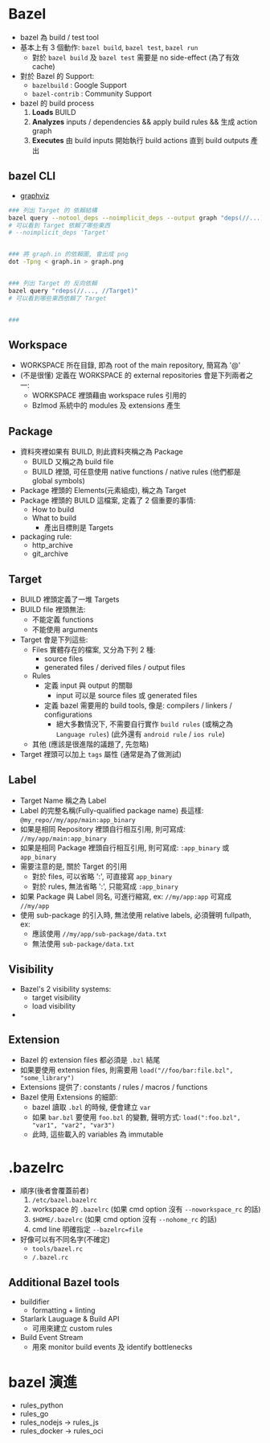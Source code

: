# Bazel

- bazel 為 build / test tool
- 基本上有 3 個動作: `bazel build`, `bazel test`, `bazel run`
    - 對於 `bazel build` 及 `bazel test` 需要是 no side-effect (為了有效 cache)
- 對於 Bazel 的 Support:
    - `bazelbuild`    : Google Support
    - `bazel-contrib` : Community Support
- bazel 的 build process
    1. **Loads** BUILD
    2. **Analyzes** inputs / dependencies && apply build rules && 生成 action graph
    3. **Executes** 由 build inputs 開始執行 build actions 直到 build outputs 產出


## bazel CLI

- [graphviz](http://www.webgraphviz.com/)

```bash
### 列出 Target 的 依賴結構
bazel query --notool_deps --noimplicit_deps --output graph "deps(//...) > graph.in"
# 可以看到 Target 依賴了哪些東西
# --noimplicit_deps 'Target'


### 將 graph.in 的依賴圖, 會出成 png
dot -Tpng < graph.in > graph.png


### 列出 Target 的 反向依賴
bazel query "rdeps(//..., //Target)"
# 可以看到哪些東西依賴了 Target


### 
```


## Workspace

- WORKSPACE 所在目錄, 即為 root of the main repository, 簡寫為 '@'
- (不是很懂) 定義在 WORKSPACE 的 external repositories 會是下列兩者之一:
    - WORKSPACE 裡頭藉由 workspace rules 引用的
    - Bzlmod 系統中的 modules 及 extensions 產生


## Package

- 資料夾裡如果有 BUILD, 則此資料夾稱之為 Package
    - BUILD 又稱之為 build file
    - BUILD 裡頭, 可任意使用 native functions / native rules (他們都是 global symbols)
- Package 裡頭的 Elements(元素組成), 稱之為 Target
- Package 裡頭的 BUILD 這檔案, 定義了 2 個重要的事情:
    - How to build
    - What to build
        - 產出目標則是 Targets
- packaging rule:
    - http_archive
    - git_archive


## Target

- BUILD 裡頭定義了一堆 Targets
- BUILD file 裡頭無法:
    - 不能定義 functions
    - 不能使用 arguments
- Target 會是下列這些:
    - Files 實體存在的檔案, 又分為下列 2 種:
        - source files
        - generated files / derived files / output files
    - Rules
        - 定義 input 與 output 的關聯
            - input 可以是 source files 或 generated files
        - 定義 bazel 需要用的 build tools, 像是: compilers / linkers / configurations
            - 絕大多數情況下, 不需要自行實作 `build rules` (或稱之為 `Language rules`) (此外還有 `android rule` / `ios rule`)
    - 其他 (應該是很進階的議題了, 先忽略)
- Target 裡頭可以加上 `tags` 屬性 (通常是為了做測試)



## Label

- Target Name 稱之為 Label
- Label 的完整名稱(Fully-qualified package name) 長這樣: `@my_repo//my/app/main:app_binary`
- 如果是相同 Repository 裡頭自行相互引用, 則可寫成: `//my/app/main:app_binary`
- 如果是相同 Package 裡頭自行相互引用, 則可寫成: `:app_binary` 或 `app_binary`
- 需要注意的是, 關於 Target 的引用
    - 對於 files, 可以省略 ':', 可直接寫 `app_binary`
    - 對於 rules, 無法省略 ':', 只能寫成 `:app_binary`
- 如果 Package 與 Label 同名, 可進行縮寫, ex: `//my/app:app` 可寫成 `//my/app`
- 使用 sub-package 的引入時, 無法使用 relative labels, 必須聲明 fullpath, ex:
    - 應該使用 `//my/app/sub-package/data.txt`
    - 無法使用 `sub-package/data.txt`


## Visibility

- Bazel's 2 visibility systems:
    - target visibility
    - load visibility
- 


## Extension

- Bazel 的 extension files 都必須是 `.bzl` 結尾
- 如果要使用 extension files, 則需要用 `load("//foo/bar:file.bzl", "some_library")`
- Extensions 提供了: constants / rules / macros / functions
- Bazel 使用 Extensions 的細節:
    - bazel 讀取 `.bzl` 的時候, 便會建立 `var`
    - 如果 `bar.bzl` 要使用 `foo.bzl` 的變數, 聲明方式: `load(":foo.bzl", "var1", "var2", "var3")`
    - 此時, 這些載入的 variables 為 immutable


# .bazelrc

- 順序(後者會覆蓋前者)
    1. `/etc/bazel.bazelrc`
    2. workspace 的 `.bazelrc` (如果 cmd option 沒有 `--noworkspace_rc` 的話)
    3. `$HOME/.bazelrc` (如果 cmd option 沒有 `--nohome_rc` 的話)
    4. cmd line 明確指定 `--bazelrc=file`
- 好像可以有不同名字(不確定)
    - `tools/bazel.rc`
    - `/.bazel.rc`


## Additional Bazel tools

- buildifier
    - formatting + linting
- Starlark Lauguage & Build API
    - 可用來建立 custom rules
- Build Event Stream
    - 用來 monitor build events 及 identify bottlenecks


# bazel 演進

- rules_python
- rules_go
- rules_nodejs -> rules_js
- rules_docker -> rules_oci
